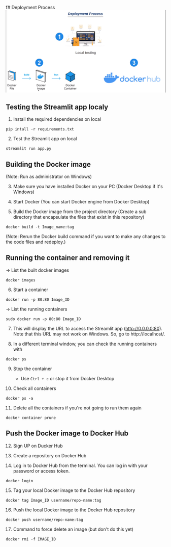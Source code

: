 f# Deployment Process
![The deployment process](https://github.com/othmansamih/Deploying-a-Streamlit-app-as-a-Docker-container/blob/main/Images/img.png?raw=true)

## Testing the Streamlit app localy
1. Install the required dependencies on local
```comandline
pip intall -r requirements.txt
```

2. Test the Streamlit app on local
``` commandline
streamlit run app.py
```


 ## Building the Docker image
 (Note: Run as administrator on Windows)
 
 3. Make sure you have installed Docker on your PC (Docker Desktop if it's Windows)

 4. Start Docker (You can start Docker engine from Docker Desktop)

 5. Build the Docker image from the project directory (Create a sub directory that encapsulate the files that exist in this repository)
``` commandline
docker build -t Image_name:tag
```
(Note: Rerun the Docker build command if you want to make any changes to the code files and redeploy.)



## Running the container and removing it
-> List the built docker images
``` commandline
docker images
```

6. Start a container
``` commandline
docker run -p 80:80 Image_ID
```
-> List the running containers
``` commandline
sudo docker run -p 80:80 Image_ID
```

7. This will display the URL to access the Streamlit app (http://0.0.0.0:80). Note that this URL may not work on Windows. So, go to http://localhost/.

8. In a different terminal window, you can check the running containers with
``` commandline
docker ps
```

9. Stop the container
   * Use `Ctrl + c` or stop it from Docker Desktop

10. Check all containers
``` commandline
docker ps -a
```

11. Delete all the containers if you're not going to run them again
``` commandline
docker container prune
```

## Push the Docker image to Docker Hub
12. Sign UP on Ducker Hub

13. Create a repository on Docker Hub

14. Log in to Docker Hub from the terminal. You can log in with your password or access token.
``` commandline
docker login
```

15. Tag your local Docker image to the Docker Hub repository
``` commandline
docker tag Image_ID username/repo-name:tag
```

16. Push the local Docker image to the Docker Hub repository
``` commandline
docker push username/repo-name:tag
```

17. Command to force delete an image (but don't do this yet)
``` commandline
docker rmi -f IMAGE_ID
```


